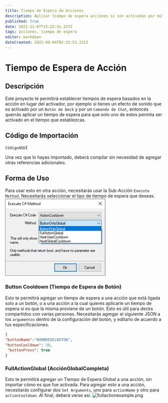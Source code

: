 ```yaml
---
title: Tiempo de Espera de Acciones
description: Aplicar tiempo de espera acciones si son activadas por múltiples fuentes
published: true
date: 2022-11-07T15:22:41.237Z
tags: acciones, tiempo de espera
editor: markdown
dateCreated: 2022-08-04T02:32:53.231Z
---
```


# Tiempo de Espera de Acción

## Descripción
Este proyecto te permitirá establecer tiempos de espera basados en la acción en lugar del activador, por ejemplo si tienes un efecto de sonido que es activado por un `Botón de Deck` y por un `Comando de Chat`, entoncés querrás aplicar un tiempo de espera para que solo uno de estos permita ser activado en el tiempo que establezcas.

## Código de Importación
```
CódigoAQUÍ
```
Una vez que lo hayas importado, deberá compilar sin necesidad de agregar otras referencias adicionales.

## Forma de Uso

Para usar esto en otra acción, necesitarás usar la Sub-Acción `Execute Method`. Necesitarás seleccionar el tipo de tiempo de espera que deseas. ![actioncooldownmethod.png](/extensions/actioncooldown/images/actioncooldownmethod.png)

### Button Cooldown (Tiempo de Espera de Botón)
Esto te permitirá agregar un tiempo de espera a una acción que está ligada solo a un botón, o a una acción a la cual quieres aplicarle un tiempo de espera si es que la misma proviene de un botón. Esto es útil para decks compartidos con varias personas. Necesitarás agregar el siguiente JSON a los `argumentos` dentro de la configuración del botón, y editarlo de acuerdo a tus especificaciones.
```json
{
"buttonName":"NOMBREDELBOTON",
"buttonCooldown": 30,
 "buttonPress": true
}
```

### FullActionGlobal (AcciónGlobalCompleta)
Esto te permitirá agregar un Tiempo de Espera Global a una acción, sin importar cómo es que fue activada. Para agregar esto a una acción, necesitarás configurar dos `Set Arguments`, uno para `actionName` y otro para `actionCooldown`. Al final, deberá verse así. ![fullactionexample.png](/assets/actioncooldown/images/fullactionexample.png)
